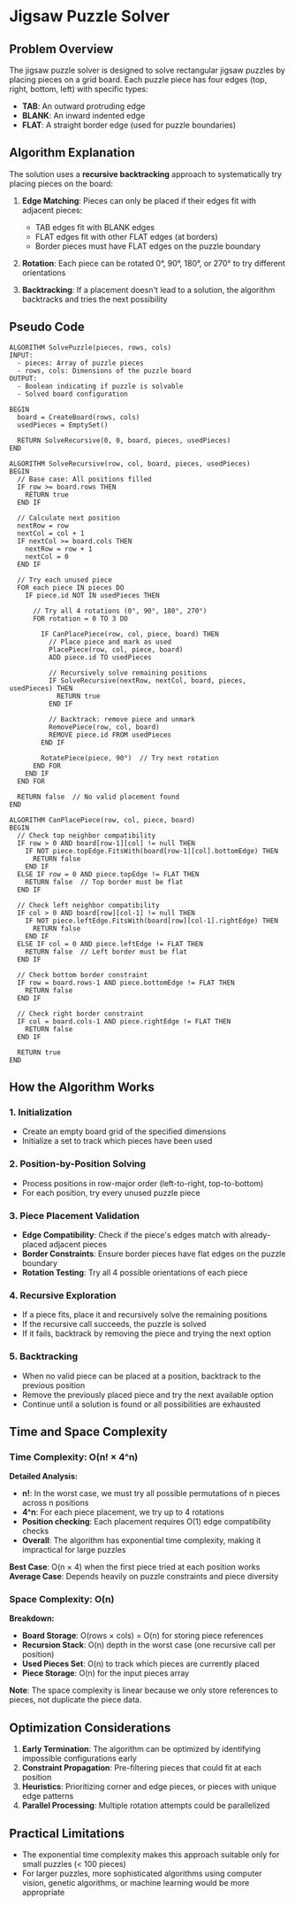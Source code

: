 # Jigsaw Puzzle Solver

## Problem Overview

The jigsaw puzzle solver is designed to solve rectangular jigsaw puzzles by placing pieces on a grid board. Each puzzle piece has four edges (top, right, bottom, left) with specific types:

- **TAB**: An outward protruding edge
- **BLANK**: An inward indented edge  
- **FLAT**: A straight border edge (used for puzzle boundaries)

## Algorithm Explanation

The solution uses a **recursive backtracking** approach to systematically try placing pieces on the board:

1. **Edge Matching**: Pieces can only be placed if their edges fit with adjacent pieces:
   - TAB edges fit with BLANK edges
   - FLAT edges fit with other FLAT edges (at borders)
   - Border pieces must have FLAT edges on the puzzle boundary

2. **Rotation**: Each piece can be rotated 0°, 90°, 180°, or 270° to try different orientations

3. **Backtracking**: If a placement doesn't lead to a solution, the algorithm backtracks and tries the next possibility

## Pseudo Code

```
ALGORITHM SolvePuzzle(pieces, rows, cols)
INPUT: 
  - pieces: Array of puzzle pieces
  - rows, cols: Dimensions of the puzzle board
OUTPUT: 
  - Boolean indicating if puzzle is solvable
  - Solved board configuration

BEGIN
  board = CreateBoard(rows, cols)
  usedPieces = EmptySet()
  
  RETURN SolveRecursive(0, 0, board, pieces, usedPieces)
END

ALGORITHM SolveRecursive(row, col, board, pieces, usedPieces)
BEGIN
  // Base case: All positions filled
  IF row >= board.rows THEN
    RETURN true
  END IF
  
  // Calculate next position
  nextRow = row
  nextCol = col + 1
  IF nextCol >= board.cols THEN
    nextRow = row + 1
    nextCol = 0
  END IF
  
  // Try each unused piece
  FOR each piece IN pieces DO
    IF piece.id NOT IN usedPieces THEN
      
      // Try all 4 rotations (0°, 90°, 180°, 270°)
      FOR rotation = 0 TO 3 DO
        
        IF CanPlacePiece(row, col, piece, board) THEN
          // Place piece and mark as used
          PlacePiece(row, col, piece, board)
          ADD piece.id TO usedPieces
          
          // Recursively solve remaining positions
          IF SolveRecursive(nextRow, nextCol, board, pieces, usedPieces) THEN
            RETURN true
          END IF
          
          // Backtrack: remove piece and unmark
          RemovePiece(row, col, board)
          REMOVE piece.id FROM usedPieces
        END IF
        
        RotatePiece(piece, 90°)  // Try next rotation
      END FOR
    END IF
  END FOR
  
  RETURN false  // No valid placement found
END

ALGORITHM CanPlacePiece(row, col, piece, board)
BEGIN
  // Check top neighbor compatibility
  IF row > 0 AND board[row-1][col] != null THEN
    IF NOT piece.topEdge.FitsWith(board[row-1][col].bottomEdge) THEN
      RETURN false
    END IF
  ELSE IF row = 0 AND piece.topEdge != FLAT THEN
    RETURN false  // Top border must be flat
  END IF
  
  // Check left neighbor compatibility
  IF col > 0 AND board[row][col-1] != null THEN
    IF NOT piece.leftEdge.FitsWith(board[row][col-1].rightEdge) THEN
      RETURN false
    END IF
  ELSE IF col = 0 AND piece.leftEdge != FLAT THEN
    RETURN false  // Left border must be flat
  END IF
  
  // Check bottom border constraint
  IF row = board.rows-1 AND piece.bottomEdge != FLAT THEN
    RETURN false
  END IF
  
  // Check right border constraint  
  IF col = board.cols-1 AND piece.rightEdge != FLAT THEN
    RETURN false
  END IF
  
  RETURN true
END
```

## How the Algorithm Works

### 1. **Initialization**
- Create an empty board grid of the specified dimensions
- Initialize a set to track which pieces have been used

### 2. **Position-by-Position Solving**
- Process positions in row-major order (left-to-right, top-to-bottom)
- For each position, try every unused puzzle piece

### 3. **Piece Placement Validation**
- **Edge Compatibility**: Check if the piece's edges match with already-placed adjacent pieces
- **Border Constraints**: Ensure border pieces have flat edges on the puzzle boundary
- **Rotation Testing**: Try all 4 possible orientations of each piece

### 4. **Recursive Exploration**
- If a piece fits, place it and recursively solve the remaining positions
- If the recursive call succeeds, the puzzle is solved
- If it fails, backtrack by removing the piece and trying the next option

### 5. **Backtracking**
- When no valid piece can be placed at a position, backtrack to the previous position
- Remove the previously placed piece and try the next available option
- Continue until a solution is found or all possibilities are exhausted

## Time and Space Complexity

### Time Complexity: **O(n! × 4^n)**

**Detailed Analysis:**
- **n!**: In the worst case, we must try all possible permutations of n pieces across n positions
- **4^n**: For each piece placement, we try up to 4 rotations
- **Position checking**: Each placement requires O(1) edge compatibility checks
- **Overall**: The algorithm has exponential time complexity, making it impractical for large puzzles

**Best Case**: O(n × 4) when the first piece tried at each position works
**Average Case**: Depends heavily on puzzle constraints and piece diversity

### Space Complexity: **O(n)**

**Breakdown:**
- **Board Storage**: O(rows × cols) = O(n) for storing piece references
- **Recursion Stack**: O(n) depth in the worst case (one recursive call per position)
- **Used Pieces Set**: O(n) to track which pieces are currently placed
- **Piece Storage**: O(n) for the input pieces array

**Note**: The space complexity is linear because we only store references to pieces, not duplicate the piece data.

## Optimization Considerations

1. **Early Termination**: The algorithm can be optimized by identifying impossible configurations early
2. **Constraint Propagation**: Pre-filtering pieces that could fit at each position
3. **Heuristics**: Prioritizing corner and edge pieces, or pieces with unique edge patterns
4. **Parallel Processing**: Multiple rotation attempts could be parallelized

## Practical Limitations

- The exponential time complexity makes this approach suitable only for small puzzles (< 100 pieces)
- For larger puzzles, more sophisticated algorithms using computer vision, genetic algorithms, or machine learning would be more appropriate
